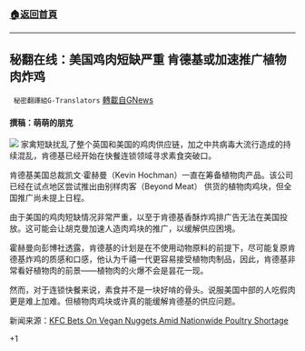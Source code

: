 ###  [:house:返回首頁](https://github.com/ourhimalayas/txt)
---


## 秘翻在线：美国鸡肉短缺严重 肯德基或加速推广植物肉炸鸡
` 秘密翻譯組G-Translators` [轉載自GNews](https://gnews.org/zh-hans/1527219/)

#### 撰稿：萌萌的朋克
![](https://assets.gnews.org/wp-content/uploads/2021/09/7-6.jpg)
家禽短缺扰乱了整个英国和美国的鸡肉供应链，加之中共病毒大流行造成的持续混乱，肯德基已经开始在快餐连锁领域寻求素食突破口。

肯德基美国总裁凯文·霍赫曼（Kevin Hochman）一直在筹备植物肉产品。该公司已经在试点地区尝试推出由别样肉客（Beyond Meat） 供货的植物肉鸡块，但全国推广尚未提上日程。

由于美国的鸡肉短缺情况非常严重，以至于肯德基香酥炸鸡排广告无法在美国投放。这可能会让胡克曼加速人造肉鸡块的推广，以缓解供应困境。

霍赫曼向彭博社透露，肯德基的计划是在不使用动物原料的前提下，尽可能复原肯德基炸鸡的质感和口感，他认为千禧一代更容易接受植物肉制品，因此，肯德基非常看好植物肉的前景——植物肉的火爆不会是昙花一现。

然而，对于连锁快餐来说，素食并不是一块好啃的骨头。说服美国中部的人吃假肉更是难上加难。但植物肉鸡块或许真的能缓解肯德基的供应问题。

新闻来源：[KFC Bets On Vegan Nuggets Amid Nationwide Poultry Shortage](https://www.zerohedge.com/markets/kfc-bets-vegan-nuggets-amid-nationwide-poultry-shortage)

+1
